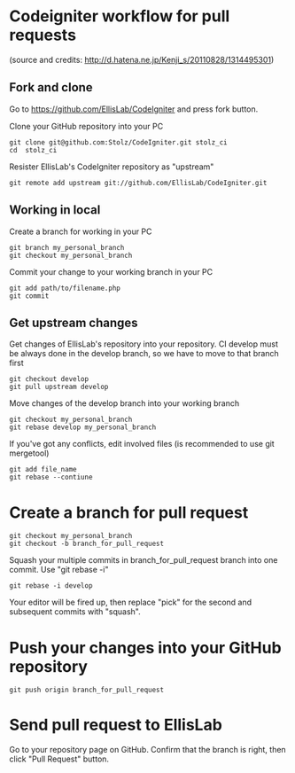 Codeigniter workflow for pull requests
======================================

(source and credits: http://d.hatena.ne.jp/Kenji_s/20110828/1314495301)

## Fork and clone

Go to https://github.com/EllisLab/CodeIgniter and press fork button.

Clone your GitHub repository into your PC

	git clone git@github.com:Stolz/CodeIgniter.git stolz_ci
	cd  stolz_ci

Resister EllisLab's CodeIgniter repository as "upstream"

	git remote add upstream git://github.com/EllisLab/CodeIgniter.git

## Working in local

Create a branch for working in your PC

	git branch my_personal_branch
	git checkout my_personal_branch

Commit your change to your working branch in your PC

	git add path/to/filename.php
	git commit

## Get upstream changes

Get changes of EllisLab's repository into your repository. CI develop must be always done in the develop branch, so we have to move to that branch first

	git checkout develop
	git pull upstream develop

Move changes of the develop branch into your working branch

	git checkout my_personal_branch
	git rebase develop my_personal_branch

If you've got any conflicts, edit involved files (is recommended to use git mergetool)

	git add file_name
	git rebase --contiune

# Create a branch for pull request

	git checkout my_personal_branch
	git checkout -b branch_for_pull_request

Squash your multiple commits in branch_for_pull_request branch into one commit. Use "git rebase -i"

	git rebase -i develop

Your editor will be fired up, then replace "pick" for the second and subsequent commits with "squash".

# Push your changes into your GitHub repository

	git push origin branch_for_pull_request

# Send pull request to EllisLab

Go to your repository page on GitHub. Confirm that the branch is right, then click "Pull Request" button.


